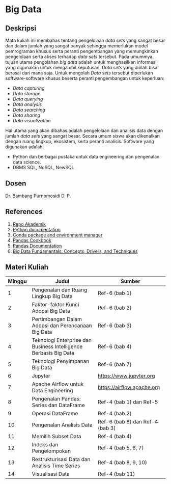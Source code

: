# Big Data

## Deskripsi

Mata kuliah ini membahas tentang pengelolaan *data sets* yang sangat besar dan dalam jumlah yang sangat banyak sehingga memerlukan model pemrograman khusus serta peranti pengembangan yang memungkinkan pengelolaan serta akses terhadap *data sets* tersebut. Pada umummya, tujuan utama pengolahan *big data* adalah untuk menghasilkan informasi yang digunakan untuk mengambil keputusan. *Data sets* yang diolah bisa berasal dari mana saja. Untuk mengolah *Data sets* tersebut diperlukan software-software khusus beserta peranti pengembangan untuk keperluan:

- *Data capturing*
- *Data storage*
- *Data querying*
- *Data analysis*
- *Data searching*
- *Data sharing*
- *Data visualization*

Hal utama yang akan dibahas adalah pengelolaan dan analisis data dengan jumlah *data sets* yang sangat besar. Secara umum siswa akan dikenalkan dengan ruang lingkup, ekosistem, serta peranti analisis. Software yang digunakan adalah:

- Python dan berbagai pustaka untuk data engineering dan pengenalan data science.
- DBMS SQL, NoSQL, NewSQL

## Dosen

Dr. Bambang Purnomosidi D. P.

## References

1.  [Repo Akademik](https://github.com/oldstager/academic)
2.  [Python documentation](https://docs.python.org/3/)
3.  [Conda package and environment manager](https://conda.io)
4.  [Pandas Cookbook](https://www.packtpub.com/big-data-and-business-intelligence/pandas-cookbook)
5.  [Pandas Documentation](http://pandas.pydata.org/pandas-docs/stable/)
6.  [Big Data Fundamentals: Concepts, Drivers, and Techniques](https://www.pearson.com/us/higher-education/program/Erl-Big-Data-Fundamentals-Concepts-Drivers-Techniques/PGM328866.html)

## Materi Kuliah

| Minggu | Judul | Sumber |
| ------- | ------ |------ |
| 1 | Pengenalan dan Ruang Lingkup Big Data | Ref-6 (bab 1) | 
| 2 | Faktor-faktor Kunci Adopsi Big Data | Ref-6 (bab 2) | 
| 3 | Pertimbangan Dalam Adopsi dan Perencanaan Big Data | Ref-6 (bab 3) | 
| 4 | Teknologi Enterprise dan Business Intelligence Berbasis Big Data | Ref-6 (bab 4) |
| 5 | Teknologi Penyimpanan Big Data | Ref-6 (bab 7) | 
| 6 | Jupyter | https://www.jupyter.org | 
| 7 | Apache Airflow untuk Data Engineering | https://airflow.apache.org | 
| 8 | Pengenalan Pandas: Series dan DataFrame | Ref-4 (bab 1) dan Ref-5 | 
| 9 | Operasi DataFrame | Ref-4 (bab 2) | 
| 10 | Pengenalan Analisis Data | Ref-6 (bab 8) dan Ref-4 (bab 3) | 
| 11 | Memilih Subset Data  | Ref-4 (bab 4) | 
| 12 | Indeks dan Pengelompokan| Ref-4 (bab 5, 6, 7) | 
| 13 | Restrukturisasi Data dan Analisis Time Series| Ref-4 (bab 8, 9, 10) | 
| 14 | Visualisasi Data | Ref-4 (bab 11) | 

